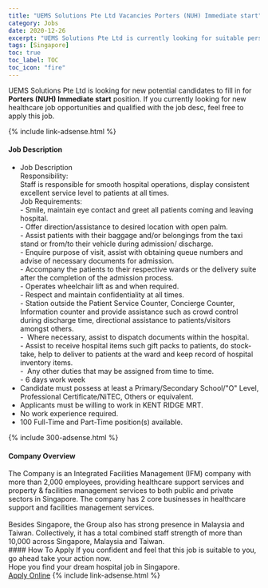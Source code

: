 ```yaml
---
title: "UEMS Solutions Pte Ltd Vacancies Porters (NUH) Immediate start" 
category: Jobs 
date: 2020-12-26 
excerpt: "UEMS Solutions Pte Ltd is currently looking for suitable person to fill in the Porters (NUH) Immediate start which positioned at Singapore" 
tags: [Singapore] 
toc: true 
toc_label: TOC 
toc_icon: "fire" 
--- 
```


<p>UEMS Solutions Pte Ltd is looking for new potential candidates to fill in for <b>Porters (NUH) Immediate start</b> position. If you currently looking for new healthcare job opportunities and qualified with the job desc, feel free to apply this job.
</p>{% include link-adsense.html %} 
<div><div><div><h4>Job Description</h4></div></div><div><div><span><div><ul><li>Job Description<br>Responsibility:<br>Staff is responsible for smooth hospital operations, display consistent excellent service level to patients at all times.<br>Job Requirements:<br>- Smile, maintain eye contact and greet all patients coming and leaving hospital.<br>- Offer direction/assistance to desired location with open palm.<br>- Assist patients with their baggage and/or belongings from the taxi stand or from/to their vehicle during admission/ discharge.<br>- Enquire purpose of visit, assist with obtaining queue numbers and advise of necessary documents for admission.<br>- Accompany the patients to their respective wards or the delivery suite after the completion of the admission process.<br>- Operates wheelchair lift as and when required.<br>- Respect and maintain confidentiality at all times.<br>- Station outside the Patient Service Counter, Concierge Counter, Information counter and provide assistance such as crowd control during discharge time, directional assistance to patients/visitors amongst others.<br>-&#160; Where necessary, assist to dispatch documents within the hospital.<br>- Assist to receive hospital items such gift packs to patients, do stock-take, help to deliver to patients at the ward and keep record of hospital inventory items.<br>-&#160; Any other duties that may be assigned from time to time.<br>- 6 days work week</li><li>Candidate must possess at least a Primary/Secondary School/"O" Level, Professional Certificate/NiTEC, Others or equivalent.</li><li>Applicants must be willing to work in KENT RIDGE MRT.</li><li>No work experience required.</li><li>100 Full-Time and Part-Time position(s) available.</li></ul></div></span></div></div></div> 
{% include 300-adsense.html %} 
<div><div><div><h4>Company Overview</h4></div></div><div><div><span><div><div>
<div>
		The Company is an Integrated Facilities Management (IFM) company with more than 2,000 employees, providing healthcare support services and property &amp; facilities management services to both public and private sectors in Singapore. The company has 2 core businesses in healthcare support and facilities management services.</div>
<div>
<br>
		Besides Singapore, the Group also has strong presence in Malaysia and Taiwan. Collectively, it has a total combined staff strength of more than 10,000 across Singapore, Malaysia and Taiwan.&#160; &#160;</div>
</div></div></span></div></div></div> 
#### How To Apply 
If you confident and feel that this job is suitable to you, go ahead take your action now. <br/> 
Hope you find your dream hospital job in Singapore. <br/> 
<a href="https://www.jobstreet.com.my/en/job/porters-nuh-immediate-start-8252558/origin/sg?jobId=jobstreet-sg-job-8252558&sectionRank=4&token=0~5bc2c8cb-f04e-476c-b0e5-57e601c32fd9&fr=SRP%20View%20In%20New%20Ta" class="btn btn--warning" target="_blank" rel="nofollow noopenner">Apply Online</a> 
{% include link-adsense.html %} 